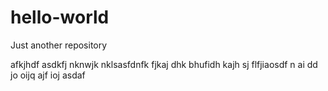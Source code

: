 # hello-world
Just another repository

afkjhdf asdkfj nknwjk nklsasfdnfk fjkaj dhk bhufidh
kajh sj flfjiaosdf n ai dd jo oijq  ajf ioj asdaf
